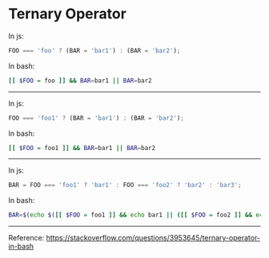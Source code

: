 # Ternary Operator

In js:

```js
FOO === 'foo' ? (BAR = 'bar1') : (BAR = 'bar2');
```

In bash:

```sh
[[ $FOO = foo ]] && BAR=bar1 || BAR=bar2
```

---

In js:

```js
FOO === 'foo1' ? (BAR = 'bar1') : (BAR = 'bar2');
```

In bash:

```sh
[[ $FOO = foo1 ]] && BAR=bar1 || BAR=bar2
```

---

In js:

```js
BAR = FOO === 'foo1' ? 'bar1' : FOO === 'foo2' ? 'bar2' : 'bar3';
```

In bash:

```sh
BAR=$(echo $([[ $FOO = foo1 ]] && echo bar1 || ([[ $FOO = foo2 ]] && echo bar2 || echo bar3)))
```

---

Reference: <https://stackoverflow.com/questions/3953645/ternary-operator-in-bash>
